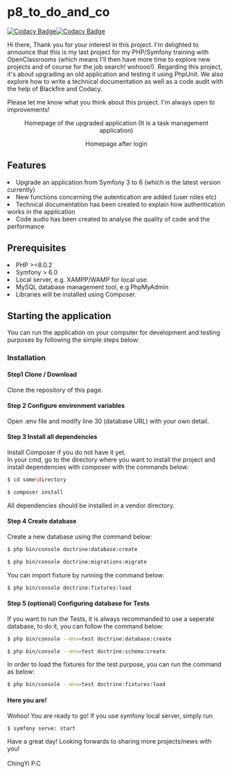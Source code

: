 # p8_to_do_and_co
[![Codacy Badge](https://app.codacy.com/project/badge/Grade/31f12f4a1fc642259fe505426b60394b)](https://www.codacy.com/gh/JENNYPCHEN/p8_to_do_and_co/dashboard?utm_source=github.com&amp;utm_medium=referral&amp;utm_content=JENNYPCHEN/p8_to_do_and_co&amp;utm_campaign=Badge_Grade)[![Codacy Badge](https://app.codacy.com/project/badge/Coverage/31f12f4a1fc642259fe505426b60394b)](https://www.codacy.com/gh/JENNYPCHEN/p8_to_do_and_co/dashboard?utm_source=github.com&utm_medium=referral&utm_content=JENNYPCHEN/p8_to_do_and_co&utm_campaign=Badge_Coverage)

Hi there, 
Thank you for your interest in this project. I'm delighted to announce that this is my last project for my PHP/Symfony training with OpenClassrooms (which means I'll then have more time to explore new projects and of course for the job search! wohooo!). Regarding this project, it's about upgrading an old application and testing it using PhpUnit. We also explore how to write a technical documentation as well as a code audit with the help of Blackfire and Codacy.

Please let me know what you think about this project. I'm always open to improvements!

<p align="center">Homepage of the upgraded application (It is a task management application)</p>

<p align="center">Homepage after login </p>

<h2>Features</h2>
<li>Upgrade an application from Symfony 3 to 6 (which is the latest version currently)<br></li>
<li>New functions concerning the autentication are added (user roles etc) <br></li>
<li>Technical documentation has been created to explain how authentication works in the application <br></li>
<li>Code audio has been created to analyse the quality of code and the performance <br></li>

<h2>Prerequisites</h2>
<li>PHP >=8.0.2<br></li>
<li>Symfony > 6.0 <br></li>
<li>Local server, e.g. XAMPP/WAMP for local use.<br></li>
<li>MySQL database management tool, e.g PhpMyAdmin<br></li>
<li>Libraries will be installed using Composer.<br></li>

<h2>Starting the application</h2>
You can run the application on your computer for development and testing purposes by following the simple steps below:<br>

<h3>Installation</h3>
<h4>Step1 Clone / Download</h4>
Clone the repository of this page.

<h4>Step 2 Configure environment variables</h4>
Open .env file and modify line 30 (database URL) with your own detail.

<h4>Step 3 Install all dependencies</h4>
Install Composer if you do not have it yet. </br>
In your cmd, go to the directory where you want to install the project and install dependencies with composer with the commands below:</br>

``` bash
$ cd some\directory
```

``` bash
$ composer install
```
All dependencies should be installed in a vendor directory.

<h4>Step 4 Create database</h4>
Create a new database using the command below:<br>

``` bash
$ php bin/console doctrine:database:create
```

``` bash
$ php bin/console doctrine:migrations:migrate
```
You can import fixture by running the command below:<br>

``` bash
$ php bin/console doctrine:fixtures:load
```
<h4>Step 5 (optional) Configuring database for Tests</h4>
If you want to run the Tests, it is always recommanded to use a seperate database, to do it, you can follow the command below: <br>

``` bash
$ php bin/console --env=test doctrine:database:create
```

``` bash
$ php bin/console --env=test doctrine:schema:create
```
In order to load the fixtures for the test purpose, you can run the command as below:<br>

``` bash
$ php bin/console --env=test doctrine:fixtures:load
```
<h4>Here you are!</h4>
Wohoo! You are ready to go! If you use symfony local server, simply run </br>

``` bash
$ symfony serve: start
```

Have a great day! Looking forwards to sharing more projects/news with you!</br></br>
ChingYi P.C
